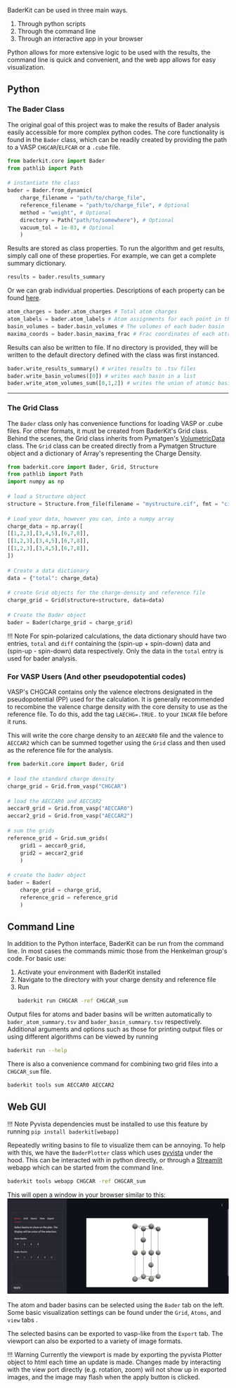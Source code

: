 BaderKit can be used in three main ways.

1. Through python scripts
2. Through the command line
3. Through an interactive app in your browser

Python allows for more extensive logic to be used with the results, the command 
line is quick and convenient, and the web app allows for easy visualization.

## Python
### The Bader Class
The original goal of this project was to make the results of Bader analysis easily
accessible for more complex python codes. The core functionality is 
found in the `Bader` class, which can be readily created by providing the path 
to a VASP `CHGCAR`/`ELFCAR` or a `.cube` file.

```python
from baderkit.core import Bader
from pathlib import Path

# instantiate the class
bader = Bader.from_dynamic(
    charge_filename = "path/to/charge_file",
    reference_filename = "path/to/charge_file", # Optional
    method = "weight", # Optional
    directory = Path("path/to/somewhere"), # Optional
    vacuum_tol = 1e-03, # Optional
    )
```

Results are stored as class properties. To run the algorithm and get results, 
simply call one of these properties. For example, we can get a complete summary
dictionary.

```python
results = bader.results_summary
```
Or we can grab individual properties. Descriptions of each property can be found
[here](../api_reference/core/bader/#src.baderkit.core.bader.Bader).
```python
atom_charges = bader.atom_charges # Total atom charges
atom_labels = bader.atom_labels # Atom assignments for each point in the grid
basin_volumes = bader.basin_volumes # The volumes of each bader basin
maxima_coords = bader.basin_maxima_frac # Frac coordinates of each attractor
```

Results can also be written to file. If no directory is provided, they will be
written to the default directory defined with the class was first instanced.
```python
bader.write_results_summary() # writes results to .tsv files
bader.write_basin_volumes([0]) # writes each basin in a list
bader.write_atom_volumes_sum([0,1,2]) # writes the union of atomic basins

```

---

### The Grid Class
The `Bader` class only has convenience functions for loading VASP or .cube files. 
For other formats, it must be created from BaderKit's Grid class. Behind the scenes, 
the Grid class inherits from Pymatgen's [VolumetricData](https://pymatgen.org/pymatgen.io.vasp.html#pymatgen.io.vasp.outputs.VolumetricData) class. 
The `Grid` class can be created directly from a Pymatgen Structure object and a 
dictionary of Array's representing the Charge Density.

```python
from baderkit.core import Bader, Grid, Structure
from pathlib import Path
import numpy as np

# load a Structure object
structure = Structure.from_file(filename = "mystructure.cif", fmt = "cif")

# Load your data, however you can, into a numpy array
charge_data = np.array([
[[1,2,3],[3,4,5],[6,7,8]],
[[1,2,3],[3,4,5],[6,7,8]],
[[1,2,3],[3,4,5],[6,7,8]],
])

# Create a data dictionary
data = {"total": charge_data}

# create Grid objects for the charge-density and reference file
charge_grid = Grid(structure=structure, data=data)

# Create the Bader object
bader = Bader(charge_grid = charge_grid)
```

!!! Note
    For spin-polarized calculations, the data dictionary should have two entries, 
    `total` and `diff` containing the (spin-up + spin-down) data and 
    (spin-up - spin-down) data respectively. Only the data in the `total` entry
    is used for bader analysis.

### For VASP Users (And other pseudopotential codes)
VASP's CHGCAR contains only the valence electrons designated in the 
pseudopotential (PP) used for the calculation. It is generally recommended to 
recombine the valence charge density with the core density to use as the 
reference file. To do this, add the tag `LAECHG=.TRUE.` to your `INCAR` file 
before it runs. 

This will write the core charge density to an `AEECAR0` file and the valence 
to `AECCAR2` which can be summed together using the `Grid` class and then used
 as the reference file for the analysis.

```python
from baderkit.core import Bader, Grid

# load the standard charge density
charge_grid = Grid.from_vasp("CHGCAR")

# load the AECCAR0 and AECCAR2
aeccar0_grid = Grid.from_vasp("AECCAR0")
aeccar2_grid = Grid.from_vasp("AECCAR2")

# sum the grids
reference_grid = Grid.sum_grids(
    grid1 = aeccar0_grid, 
    grid2 = aeccar2_grid
    )

# create the bader object
bader = Bader(
    charge_grid = charge_grid,
    reference_grid = reference_grid
    )
```

## Command Line
In addition to the Python interface, BaderKit can be run from the command line. 
In most cases the commands mimic those from the Henkelman group's code. For basic use:

1. Activate your environment with BaderKit installed
2. Navigate to the directory with your charge density and reference file
3. Run 
   ```bash
   baderkit run CHGCAR -ref CHGCAR_sum
   ```

Output files for atoms and bader basins will be written automatically to 
`bader_atom_summary.tsv` and `bader_basin_summary.tsv` respectively. Additional 
arguments and options such as those for printing output files or using different 
algorithms can be viewed by running 
```bash
baderkit run --help
```

There is also a convenience command for combining two grid files into a 
`CHGCAR_sum` file.
```bash
baderkit tools sum AECCAR0 AECCAR2
```

## Web GUI

!!! Note
    Pyvista dependencies must be installed to use this feature by running
    `pip install baderkit[webapp]`

Repeatedly writing basins to file to visualize them can be annoying. To help 
with this, we have the `BaderPlotter` class which uses [pyvista](https://pyvista.org/) 
under the hood. This can be interacted with in python directly, or through a 
[Streamlit](https://streamlit.io/) webapp which can be started from the command 
line.
```bash
baderkit tools webapp CHGCAR -ref CHGCAR_sum
```

This will open a window in your browser similar to this:
![streamlit_app](images/streamlit_screenshot.png)

The atom and bader basins can be selected using the `Bader` tab on the left.
 Some basic visualization settings can be found under the `Grid`, `Atoms`, and 
 `view` tabs .

The selected basins can be exported to vasp-like from the `Export` tab. The 
viewport can also be exported to a variety of image formats.

!!! Warning
    Currently the viewport is made by exporting the pyvista Plotter object to 
    html each time an update is made. Changes made by interacting with the view 
    port directly (e.g. rotation, zoom) will not show up in exported images, and the image 
    may flash when the apply button is clicked.
